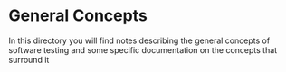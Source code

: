 # General Concepts
In this directory you will find notes describing the general concepts of software testing and some specific documentation on the concepts that surround it